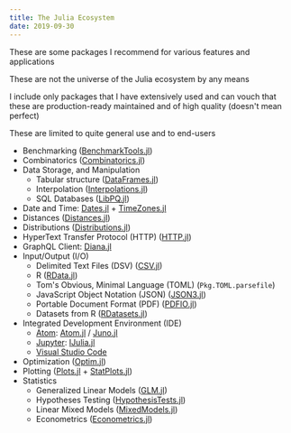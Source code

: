 ```yaml
---
title: The Julia Ecosystem
date: 2019-09-30
---
```

These are some packages I recommend for various features and applications

These are not the universe of the Julia ecosystem by any means

I include only packages that I have extensively used and can vouch that these are production-ready maintained and of high quality (doesn't mean perfect)

These are limited to quite general use and to end-users

- Benchmarking ([BenchmarkTools.jl](https://github.com/JuliaCI/BenchmarkTools.jl))
- Combinatorics ([Combinatorics.jl](https://github.com/JuliaMath/Combinatorics.jl))
- Data Storage, and Manipulation
    - Tabular structure ([DataFrames.jl](https://github.com/JuliaData/DataFrames.jl))
    - Interpolation ([Interpolations.jl](https://github.com/JuliaMath/Interpolations.jl))
    - SQL Databases ([LibPQ.jl](https://github.com/invenia/LibPQ.jl))
- Date and Time: [Dates.jl](https://docs.julialang.org/en/latest/stdlib/Dates/index.html) + [TimeZones.jl](https://github.com/JuliaTime/TimeZones.jl)
- Distances ([Distances.jl](https://github.com/JuliaStats/Distances.jl))
- Distributions ([Distributions.jl](https://github.com/JuliaStats/Distributions.jl))
- HyperText Transfer Protocol (HTTP) ([HTTP.jl](https://github.com/JuliaWeb/HTTP.jl))
- GraphQL Client: [Diana.jl](https://github.com/codeneomatrix/Diana.jl)
- Input/Output (I/O)
    - Delimited Text Files (DSV) ([CSV.jl](https://github.com/JuliaData/CSV.jl))
    - R ([RData.jl](https://github.com/JuliaData/RData.jl))
    - Tom's Obvious, Minimal Language (TOML) (`Pkg.TOML.parsefile`)
    - JavaScript Object Notation (JSON) ([JSON3.jl](https://github.com/quinnj/JSON3.jl))
    - Portable Document Format (PDF) ([PDFIO.jl](https://github.com/sambitdash/PDFIO.jl))
    - Datasets from R ([RDatasets.jl](https://github.com/johnmyleswhite/RDatasets.jl))
- Integrated Development Environment (IDE)
    - [Atom](https://atom.io/): [Atom.jl](https://github.com/JunoLab/Atom.jl) / [Juno.jl](https://github.com/JunoLab/Juno.jl)
    - [Jupyter](https://jupyter.org/): [IJulia.jl](https://github.com/JuliaLang/IJulia.jl)
    - [Visual Studio Code](https://www.julia-vscode.org/)
- Optimization ([Optim.jl](https://github.com/JuliaNLSolvers/Optim.jl))
- Plotting ([Plots.jl](https://github.com/JuliaPlots/Plots.jl) + [StatPlots.jl](https://github.com/JuliaPlots/StatPlots.jl))
- Statistics
    - Generalized Linear Models ([GLM.jl](http://juliastats.github.io/GLM.jl/stable/))
    - Hypotheses Testing ([HypothesisTests.jl](http://juliastats.github.io/HypothesisTests.jl/latest/))
    - Linear Mixed Models ([MixedModels.jl](https://github.com/dmbates/MixedModels.jl))
    - Econometrics ([Econometrics.jl](https://github.com/Nosferican/Econometrics.jl))
